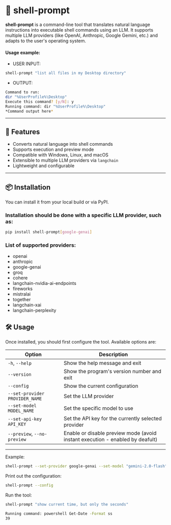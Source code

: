 # 🐚 shell-prompt

**shell-prompt** is a command-line tool that translates natural language instructions into executable shell commands using an LLM. It supports multiple LLM providers (like OpenAI, Anthropic, Google Gemini, etc.) and adapts to the user's operating system.

#### Usage example:

- USER INPUT: 
```bash
shell-prompt "list all files in my Desktop directory"
```
- OUTPUT:
```bash
Command to run:  
dir "%UserProfile%\Desktop"  
Execute this command? [y/N]: y  
Running command: dir "%UserProfile%\Desktop"  
*Command output here*
```

---

## 🚀 Features

- Converts natural language into shell commands
- Supports execution and preview mode
- Compatible with Windows, Linux, and macOS
- Extensible to multiple LLM providers via `langchain`
- Lightweight and configurable

---

## 📦 Installation

You can install it from your local build or via PyPI.

### Installation should be done with a specific LLM provider, such as:
```bash
pip install shell-prompt[google-genai]
```

### List of supported providers:

- openai
- anthropic
- google-genai
- groq
- cohere
- langchain-nvidia-ai-endpoints
- fireworks
- mistralai
- together
- langchain-xai
- langchain-perplexity

## 🛠 Usage

Once installed, you should first configure the tool. Available options are:

| Option                                  | Description                                                                   |
| --------------------------------------- | ------------------------------------------------------------------------------|
| `-h`, `--help`                          | Show the help message and exit                                                |
| `--version`                             | Show the program's version number and exit                                    |
| `--config`                              | Show the current configuration                                                |
| `--set-provider PROVIDER_NAME`          | Set the LLM provider                                                          |
| `--set-model MODEL_NAME`                | Set the specific model to use                                                 |
| `--set-api-key API_KEY`                 | Set the API key for the currently selected provider                           |
| `--preview`, `--no-preview`             | Enable or disable preview mode (avoid instant execution - enabled by deafult) |

---

Example:
```bash
shell-prompt --set-provider google-genai --set-model "gemini-2.0-flash" --set-api-key APIKEY --no-preview
```
Print out the configuration:
```bash
shell-prompt --config
```
Run the tool:
```bash
shell-prompt "show current time, but only the seconds"
```
```bash
Running command: powershell Get-Date -Format ss
39
```
